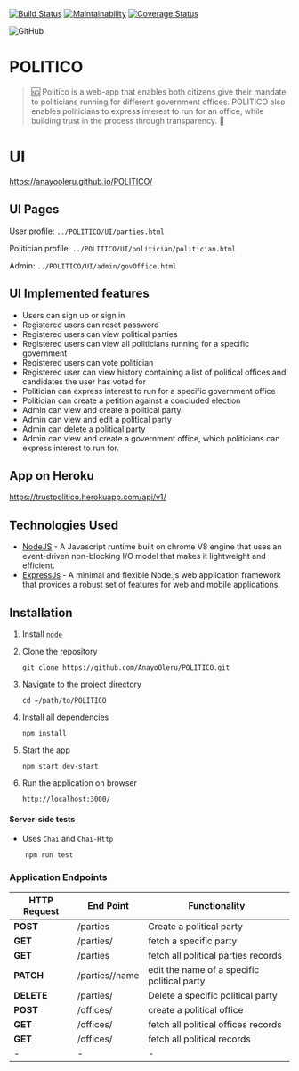 [![Build Status](https://travis-ci.org/AnayoOleru/POLITICO.svg?branch=develop)](https://travis-ci.org/AnayoOleru/POLITICO)
[![Maintainability](https://api.codeclimate.com/v1/badges/ae19724fed3af03714eb/maintainability)](https://codeclimate.com/github/AnayoOleru/POLITICO/maintainability)
[![Coverage Status](https://coveralls.io/repos/github/AnayoOleru/POLITICO/badge.svg?branch=ch-163356628-integrate-coveralls)](https://coveralls.io/github/AnayoOleru/POLITICO?branch=ch-163356628-integrate-coveralls)

![GitHub](https://img.shields.io/github/license/mashape/apistatus.svg)

# POLITICO
 > :ng: Politico is a web-app that enables both citizens give their mandate to politicians running for different government offices. POLITICO also enables politicians to express interest to run for an office, while building trust in the process through transparency. :slot_machine:

 # UI
https://anayooleru.github.io/POLITICO/

 ## UI Pages
 User profile: `../POLITICO/UI/parties.html`

 Politician profile: `../POLITICO/UI/politician/politician.html`

 Admin: `../POLITICO/UI/admin/govOffice.html` 

 ## UI Implemented features
* Users can sign up or sign in
* Registered users can reset password
* Registered users can view political parties
* Registered users can view all politicians running for a specific government
* Registered users can vote politician
* Registered user can view history containing a list of political offices   and candidates the user has voted for
* Politician can express interest to run for a specific government office
* Politician can create a petition against a concluded election
* Admin can view and create a political party
* Admin can view and edit a political party
* Admin can delete a political party
* Admin can view and create a government office, which politicians can express interest to run for.   

## App on Heroku
https://trustpolitico.herokuapp.com/api/v1/

## Technologies Used

* [NodeJS](https://nodejs.org/en/) - A Javascript runtime built on chrome V8 engine that uses an event-driven non-blocking I/O model that makes it lightweight and efficient.
* [ExpressJs](https://expressjs.com/) - A minimal and flexible Node.js web application framework that provides a robust set of features for web and mobile applications.

## Installation

1. Install [`node`](https://nodejs.org/en/download/)

2. Clone the repository

    ```
    git clone https://github.com/AnayoOleru/POLITICO.git
    ```

3. Navigate to the project directory

    ```
    cd ~/path/to/POLITICO
    ```

4. Install all dependencies

    ```
    npm install
    ```

5. Start the app

    ```
    npm start dev-start
    ```

6. Run the application on browser

    ```
    http://localhost:3000/
    ```

#### Server-side tests

- Uses `Chai` and `Chai-Http`

```
    npm run test
```

### Application Endpoints

| HTTP Request | End Point | Functionality |
| -------------| -----------| ----------- |
| **POST** | /parties | Create a political party |
| **GET** | /parties/<party-id>| fetch a specific party |
| **GET** | /parties| fetch all political parties records |
| **PATCH** | /parties/<party-id>/name |  edit the name of a specific political party |
| **DELETE** | /parties/<party-id> | Delete a specific political party |
| **POST** | /offices/ | create a political office |
| **GET** | /offices/ | fetch all political offices records |
| **GET** | /offices/<office-id> | fetch all political records |
| - | -|  -|
